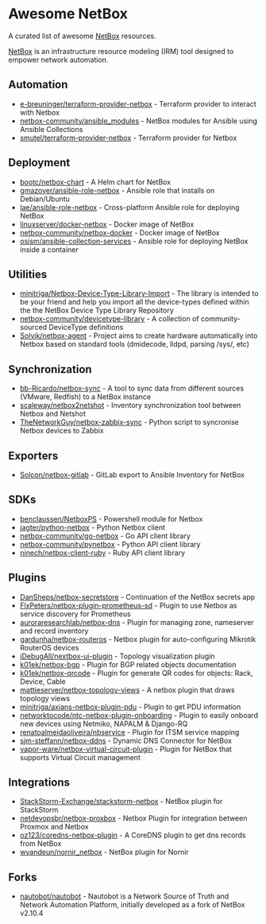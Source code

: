 # Awesome NetBox

A curated list of awesome [NetBox](https://github.com/netbox-community/netbox) resources.

[NetBox](https://github.com/netbox-community/netbox) is an infrastructure resource modeling (IRM) tool designed to empower network automation.

## Automation

* [e-breuninger/terraform-provider-netbox](https://github.com/e-breuninger/terraform-provider-netbox) - Terraform provider to interact with Netbox
* [netbox-community/ansible_modules](https://github.com/netbox-community/ansible_modules) - NetBox modules for Ansible using Ansible Collections
* [smutel/terraform-provider-netbox](https://github.com/smutel/terraform-provider-netbox) - Terraform provider for Netbox

## Deployment

* [bootc/netbox-chart](https://github.com/bootc/netbox-chart) - A Helm chart for NetBox
* [gmazoyer/ansible-role-netbox](https://github.com/gmazoyer/ansible-role-netbox) - Ansible role that installs on Debian/Ubuntu
* [lae/ansible-role-netbox](https://github.com/lae/ansible-role-netbox) - Cross-platform Ansible role for deploying NetBox
* [linuxserver/docker-netbox](https://github.com/linuxserver/docker-netbox) - Docker image of NetBox
* [netbox-community/netbox-docker](https://github.com/netbox-community/netbox-docker) - Docker image of NetBox
* [osism/ansible-collection-services](https://github.com/osism/ansible-collection-services) - Ansible role for deploying NetBox inside a container

## Utilities

* [minitriga/Netbox-Device-Type-Library-Import](https://github.com/minitriga/Netbox-Device-Type-Library-Import) - The library is intended to be your friend and help you import all the device-types defined within the the NetBox Device Type Library Repository
* [netbox-community/devicetype-library](https://github.com/netbox-community/devicetype-library) - A collection of community-sourced DeviceType definitions
* [Solvik/netbox-agent](https://github.com/Solvik/netbox-agent) - Project aims to create hardware automatically into Netbox based on standard tools (dmidecode, lldpd, parsing /sys/, etc)

## Synchronization

* [bb-Ricardo/netbox-sync](https://github.com/bb-Ricardo/netbox-sync) - A tool to sync data from different sources (VMware, Redfish) to a NetBox instance
* [scaleway/netbox2netshot](https://github.com/scaleway/netbox2netshot) - Inventory synchronization tool between Netbox and Netshot
* [TheNetworkGuy/netbox-zabbix-sync](https://github.com/TheNetworkGuy/netbox-zabbix-sync) - Python script to syncronise Netbox devices to Zabbix

## Exporters

* [Solcon/netbox-gitlab](https://github.com/Solcon/netbox-gitlab) - GitLab export to Ansible Inventory for NetBox

## SDKs

* [benclaussen/NetboxPS](https://github.com/benclaussen/NetboxPS) - Powershell module for Netbox
* [jagter/python-netbox](https://github.com/jagter/python-netbox) - Python Netbox client
* [netbox-community/go-netbox](https://github.com/netbox-community/go-netbox) - Go API client library
* [netbox-community/pynetbox](https://github.com/netbox-community/pynetbox) - Python API client library
* [ninech/netbox-client-ruby](https://github.com/ninech/netbox-client-ruby) - Ruby API client library

## Plugins

* [DanSheps/netbox-secretstore](https://github.com/DanSheps/netbox-secretstore) - Continuation of the NetBox secrets app
* [FlxPeters/netbox-plugin-prometheus-sd](https://github.com/FlxPeters/netbox-plugin-prometheus-sd) - Plugin to use Netbox as service discovery for Prometheus
* [auroraresearchlab/netbox-dns](https://github.com/auroraresearchlab/netbox-dns) - Plugin for managing zone, nameserver and record inventory
* [gardunha/netbox-routeros](https://github.com/gardunha/netbox-routeros) - Netbox plugin for auto-configuring Mikrotik RouterOS devices
* [iDebugAll/nextbox-ui-plugin](https://github.com/iDebugAll/nextbox-ui-plugin) - Topology visualization plugin
* [k01ek/netbox-bgp](https://github.com/k01ek/netbox-bgp) - Plugin for BGP related objects documentation
* [k01ek/netbox-qrcode](https://github.com/k01ek/netbox-qrcode) - Plugin for generate QR codes for objects: Rack, Device, Cable
* [mattieserver/netbox-topology-views](https://github.com/mattieserver/netbox-topology-views) - A netbox plugin that draws topology views
* [minitriga/axians-netbox-plugin-pdu](https://github.com/minitriga/axians-netbox-plugin-pdu) - Plugin to get PDU information
* [networktocode/ntc-netbox-plugin-onboarding](https://github.com/networktocode/ntc-netbox-plugin-onboarding) - Plugin to easily onboard new devices using Netmiko, NAPALM & Django-RQ
* [renatoalmeidaoliveira/nbservice](https://github.com/renatoalmeidaoliveira/nbservice) - Plugin for ITSM service mapping
* [sjm-steffann/netbox-ddns](https://github.com/sjm-steffann/netbox-ddns) - Dynamic DNS Connector for NetBox
* [vapor-ware/netbox-virtual-circuit-plugin](https://github.com/vapor-ware/netbox-virtual-circuit-plugin) - Plugin for NetBox that supports Virtual Circuit management

## Integrations

* [StackStorm-Exchange/stackstorm-netbox](https://github.com/StackStorm-Exchange/stackstorm-netbox) - NetBox plugin for StackStorm
* [netdevopsbr/netbox-proxbox](https://github.com/netdevopsbr/netbox-proxbox) - Netbox Plugin for integration between Proxmox and Netbox
* [oz123/coredns-netbox-plugin](https://github.com/oz123/coredns-netbox-plugin) - A CoreDNS plugin to get dns records from NetBox
* [wvandeun/nornir_netbox](https://github.com/wvandeun/nornir_netbox) - NetBox plugin for Nornir

## Forks

* [nautobot/nautobot](https://github.com/nautobot/nautobot) - Nautobot is a Network Source of Truth and Network Automation Platform, initially developed as a fork of NetBox v2.10.4
